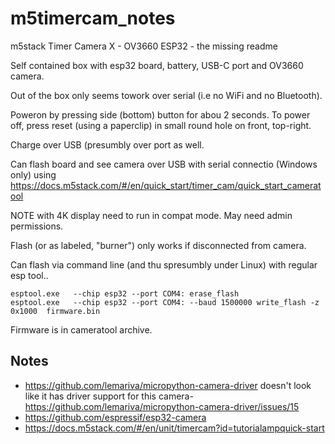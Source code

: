 # m5timercam_notes

m5stack Timer Camera X - OV3660 ESP32 - the missing readme

Self contained box with esp32 board, battery, USB-C port and OV3660 camera.

Out of the box only seems towork over serial (i.e no WiFi and no Bluetooth).

Poweron by pressing side (bottom) button for abou 2 seconds.
To power off, press reset (using a paperclip) in small round hole on front, top-right.

Charge over USB (presumbly over port as well.

Can flash board and see camera over USB with serial connectio (Windows only) using https://docs.m5stack.com/#/en/quick_start/timer_cam/quick_start_cameratool

NOTE with 4K display need to run in compat mode.
May need admin permissions.

Flash (or as labeled, "burner") only works if disconnected from camera.


Can flash via command line (and thu spresumbly under Linux) with regular esp tool..

    esptool.exe   --chip esp32 --port COM4: erase_flash
    esptool.exe   --chip esp32 --port COM4: --baud 1500000 write_flash -z  0x1000  firmware.bin

Firmware is in cameratool archive.

## Notes

  * https://github.com/lemariva/micropython-camera-driver doesn't look like it has driver support for this camera- https://github.com/lemariva/micropython-camera-driver/issues/15
  * https://github.com/espressif/esp32-camera
  * https://docs.m5stack.com/#/en/unit/timercam?id=tutorialampquick-start
  
